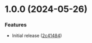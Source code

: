 # 1.0.0 (2024-05-26)


### Features

* Initial release ([2c41484](https://github.com/dexmach-enterprise-nfr/github-webinar-app-test/commit/2c414846e63c4d1e19ed8078bc45f352e7609f04))

